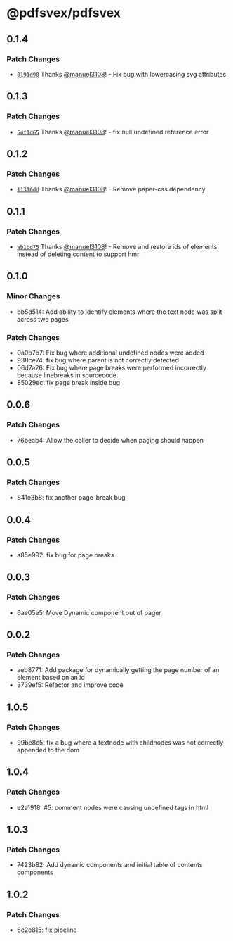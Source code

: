 # @pdfsvex/pdfsvex

## 0.1.4

### Patch Changes

- [`0191d90`](https://github.com/manuel3108/pdfsvex/commit/0191d905522655a195bfaaf4c568aa0f5f43a246) Thanks [@manuel3108](https://github.com/manuel3108)! - Fix bug with lowercasing svg attributes

## 0.1.3

### Patch Changes

- [`54f1d65`](https://github.com/manuel3108/pdfsvex/commit/54f1d65291471e351e7858641e14c296004ed530) Thanks [@manuel3108](https://github.com/manuel3108)! - fix null undefined reference error

## 0.1.2

### Patch Changes

- [`11316dd`](https://github.com/manuel3108/pdfsvex/commit/11316ddbbf8c15d6d3043d7856e7a14ea02a2c8c) Thanks [@manuel3108](https://github.com/manuel3108)! - Remove paper-css dependency

## 0.1.1

### Patch Changes

- [`ab1bd75`](https://github.com/manuel3108/pdfsvex/commit/ab1bd75ce46b4d55b814af69bcbef71812879924) Thanks [@manuel3108](https://github.com/manuel3108)! - Remove and restore ids of elements instead of deleting content to support hmr

## 0.1.0

### Minor Changes

- bb5d514: Add ability to identify elements where the text node was split across two pages

### Patch Changes

- 0a0b7b7: Fix bug where additional undefined nodes were added
- 938ce74: fix bug where parent is not correctly detected
- 06d7a26: Fix bug where page breaks were performed incorrectly because linebreaks in sourcecode
- 85029ec: fix page break inside bug

## 0.0.6

### Patch Changes

- 76beab4: Allow the caller to decide when paging should happen

## 0.0.5

### Patch Changes

- 841e3b8: fix another page-break bug

## 0.0.4

### Patch Changes

- a85e992: fix bug for page breaks

## 0.0.3

### Patch Changes

- 6ae05e5: Move Dynamic component out of pager

## 0.0.2

### Patch Changes

- aeb8771: Add package for dynamically getting the page number of an element based on an id
- 3739ef5: Refactor and improve code

## 1.0.5

### Patch Changes

- 99be8c5: fix a bug where a textnode with childnodes was not correctly appended to the dom

## 1.0.4

### Patch Changes

- e2a1918: #5: comment nodes were causing undefined tags in html

## 1.0.3

### Patch Changes

- 7423b82: Add dynamic components and initial table of contents components

## 1.0.2

### Patch Changes

- 6c2e815: fix pipeline
